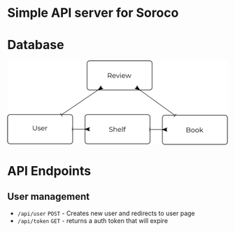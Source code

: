 # Simple API server for Soroco


# Database

![Database](db.png)







# API Endpoints
## User management
* `/api/user`
  `POST` - Creates new user and redirects to user page
* `/api/token`
  `GET` -  returns a auth token that will expire
